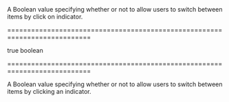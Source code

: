 <!--**
/*-------------------------------------------
    Auto-generated file. Do not modify.
-------------------------------------------

**-->
<!--d-->A Boolean value specifying whether or not to allow users to switch between items by click on indicator.<!--/d-->
===========================================================================
<!--default-->true<!--/default-->
<!--type-->boolean<!--/type-->
===========================================================================

<!--shortDescription-->
A Boolean value specifying whether or not to allow users to switch between items by clicking an indicator.
<!--/shortDescription-->

<!--fullDescription-->

<!--/fullDescription-->